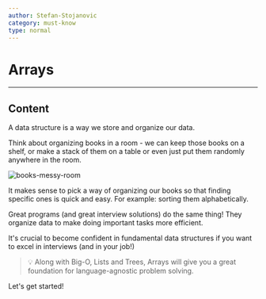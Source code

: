 ```yaml
---
author: Stefan-Stojanovic
category: must-know
type: normal
---
```


# Arrays

---
## Content

A data structure is a way we store and organize our data. 

Think about organizing books in a room - we can keep those books on a shelf, or make a stack of them on a table or even just put them randomly anywhere in the room. 

![books-messy-room](https://img.enkipro.com/ffe1d2c97323327984f918d208110228.jpeg)

It makes sense to pick a way of organizing our books so that finding specific ones is quick and easy. For example: sorting them alphabetically.

Great programs (and great interview solutions) do the same thing! They organize data to make doing important tasks more efficient.

It's crucial to become confident in fundamental data structures if you want to excel in interviews (and in your job!)

> 💡 Along with Big-O, Lists and Trees, Arrays will give you a great foundation for language-agnostic problem solving.

Let's get started!

